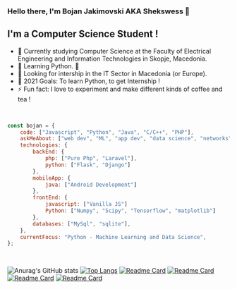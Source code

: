 ### Hello there, I'm Bojan Jakimovski AKA Shekswess 👋

## I'm a Computer Science Student !

- 🔭 Currently studying Computer Science at the Faculty of Electrical Engineering and Information Technologies in Skopje, Macedonia.
- 🌱 Learning Python. 🤣
- 👯 Looking for intership in the IT Sector in Macedonia (or Europe).
- 🥅 2021 Goals: To learn Python, to get Internship !
- ⚡ Fun fact: I love to experiment  and make different kinds of coffee and tea !

<br />


```javascript
const bojan = {
    code: ["Javascript", "Python", "Java", "C/C++", "PHP"],
    askMeAbout: ["web dev", "ML", "app dev", "data science", "networks", "security"],
    technologies: {
        backEnd: {
            php: ["Pure Php", "Laravel"],
            python: ["Flask", "Django"]
        },
        mobileApp: {
            java: ["Android Development"]
        },
        frontEnd: {
            javascript: ["Vanilla JS"]
            Python: ["Numpy", "Scipy", "Tensorflow", "matplotlib"]
        },
        databases: ["MySql", "sqlite"],
    },
    currentFocus: "Python - Machine Learning and Data Science",
};
```
<br />

![Anurag's GitHub stats](https://github-readme-stats.vercel.app/api?username=shekswess&show_icons=true&theme=midnight-purple&layout=compact)
[![Top Langs](https://github-readme-stats.vercel.app/api/top-langs/?username=shekswess&show_icons=true&theme=midnight-purple&layout=compact)](https://github.com/anuraghazra/github-readme-stats)
[![Readme Card](https://github-readme-stats.vercel.app/api/pin/?username=shekswess&repo=ITCompany-Python-OOP-&theme=midnight-purple)](https://github.com/Shekswess/ITCompany-Python-OOP-)
[![Readme Card](https://github-readme-stats.vercel.app/api/pin/?username=shekswess&repo=Phonebook-App&theme=midnight-purple)](https://github.com/Shekswess/Phonebook-App)
[![Readme Card](https://github-readme-stats.vercel.app/api/pin/?username=shekswess&repo=Sorting-Algorithm-Project&theme=midnight-purple)](https://github.com/Shekswess/Sorting-Algorithm-Project)
[![Readme Card](https://github-readme-stats.vercel.app/api/pin/?username=shekswess&repo=Library-Project&theme=midnight-purple)](https://github.com/Shekswess/Library-Project)




